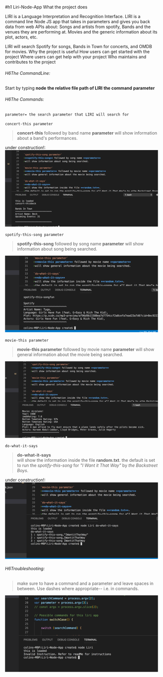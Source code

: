 #h1 Liri-Node-App
What the project does

LIRI is a Language Interpretation and Recognition Interface. LIRI is a command line Node JS app that takes in parameters and gives you back data from web APIs about:
Songs and artists from spotify,
Bands and the venues they are performing at.
Movies and the generic information about its plot, actors, etc. 

LIRI will search Spotify for songs, Bands in Town for concerts, and OMDB for movies.
Why the project is useful
How users can get started with the project
Where users can get help with your project
Who maintains and contributes to the project

###### H6The CommandLine: 
Start by typing **node**  **the relative file path of LIRI** **the command** **parameter**

###### H6The Commands: 
`parameter= the search parameter that LIRI will search for`

`concert-this parameter`
>**concert-this** followed by band name **parameter** 
>will show information about a band's performances.

under construction!:
![concert-this command](/assets/Screen-Shot-2.png "command line concert-this and result")

`spotify-this-song parameter`
>**spotify-this-song** followed by song name **parameter** 
>will show information about song being searched.

![spotify-this-song command](/assets/Screen-Shot-3.png "command line spotify-this-song and result")

`movie-this parameter`
>**movie-this parameter** followed by movie name **parameter** 
>will show general information about the movie being searched.

![movie-this command](/assets/Screen-Shot-4.png "command line movie-this and result")

`do-what-it-says`
>**do-what-it-says**  
>will show the information inside the file **random.txt**.
>the default is set to run the *spotify-this-song* for *"I Want it That Way"* by *the Backstreet Boys*.

under construction!:
![do-what-it-says command](/assets/Screen-Shot-5.png "command do-what-it-says and result")

###### H6Troubleshooting:
>make sure to have a command and a parameter and leave spaces in between. Use dashes where appropriate--
i.e. in commands. 

![invalid command](/assets/Screen-Shot-1.png "invalid command, no command or parameter")






